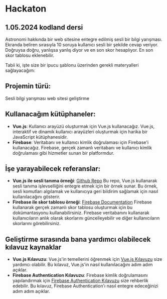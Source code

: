 # Hackaton
## 1.05.2024 kodland dersi
Astronomi hakkında bir web sitesine entegre edilmiş sesli bir bilgi yarışması. Ekranda beliren sırasıyla 10 soruya kullanıcı sesli bir şekilde cevap veriyor. Doğruysa doğru, yanlışsa yanlış diyor ve en son skor hesaplıyor. En son skor tablosu eklenebilir. 

Tabii ki, işte size bir ipucu şablonu üzerinden gerekli materyalleri sağlayacağım:

## Projemin türü:
Sesli bilgi yarışması web sitesi geliştirme

## Kullanacağım kütüphaneler:
- **Vue.js**: Kullanıcı arayüzü oluşturmak için Vue.js kullanacağız. Vue.js, interaktif ve dinamik kullanıcı arayüzleri oluşturmak için harika bir JavaScript kütüphanesidir.
- **Firebase**: Veritabanı ve kullanıcı kimlik doğrulaması için Firebase'i kullanacağız. Firebase, gerçek zamanlı veritabanı ve kullanıcı kimlik doğrulaması gibi hizmetler sunan bir platformdur.

## İşe yarayabilecek referanslar:
- **Vue.js ile sesli tanıma örneği**: [Github Repo](https://github.com/sonnylazuardi/vue-speech-recognition)
  Bu repo, Vue.js kullanarak sesli tanıma işlevselliğini entegre etmek için bir örnek sunar. Bu örnek, sesli komutları algılamak ve kullanıcıya geri bildirim sağlamak için nasıl kullanılacağını gösterir.
- **Firebase ile skor tablosu örneği**: [Firebase Documentation](https://firebase.google.com/docs/database/web/start)
  Firebase kullanarak gerçek zamanlı skor tablosu oluşturmak için bu dokümantasyonu kullanabilirsiniz. Firebase veritabanını kullanarak kullanıcıların anlık olarak skorlarını güncelleyebilir ve diğer kullanıcıların skorlarını görebilirsiniz.

## Geliştirme sırasında bana yardımcı olabilecek kılavuz kaynaklar
- **Vue.js Kılavuzu**: Vue.js'in temellerini öğrenmek için [Vue.js Kılavuzu](https://vuejs.org/v2/guide/) size yardımcı olabilir. Bu kılavuz, Vue.js'in nasıl kullanılacağını adım adım açıklar.
- **Firebase Authentication Kılavuzu**: Firebase kimlik doğrulamasını yapılandırmak için [Firebase Authentication Kılavuzu](https://firebase.google.com/docs/auth/web/start) size rehberlik edebilir. Bu kılavuz, Firebase Authentication'ı nasıl entegre edeceğinizi adım adım açıklar.
